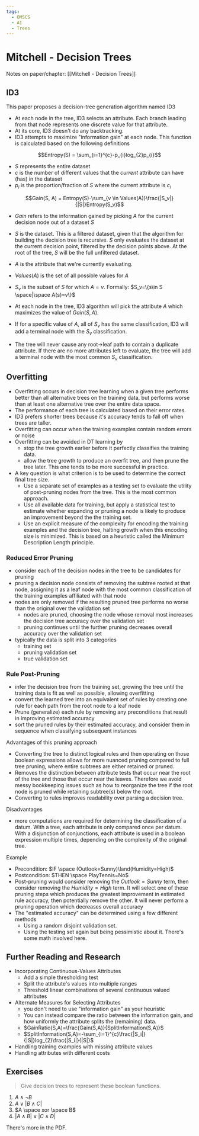 ```yaml
---
tags:
  - OMSCS
  - AI
  - Trees
---
```

# Mitchell - Decision Trees

Notes on paper/chapter: [[Mitchell - Decision Trees]]

## ID3

This paper proposes a decision-tree generation algorithm named ID3
- At each node in the tree, ID3 selects an attribute. Each branch leading from that node represents one discrete value for that attribute.
- At its core, ID3 doesn't do any backtracking.
- ID3 attempts to maximize "information gain" at each node. This function is calculated based on the following definitions

$$Entropy(S) = \sum_{i=1}^{c}-p_{i}log_{2}p_{i}$$
- $S$ represents the entire dataset
- $c$ is the number of different values that the _current_ attribute can have (has) in the dataset
- $p_i$ is the proportion/fraction of $S$ where the current attribute is $c_i$

$$Gain(S, A) = Entropy(S)-\sum_{v \in Values(A)}\frac{|S_v|}{|S|}Entropy(S_v)$$

- $Gain$ refers to the information gained by picking $A$ for the current decision node out of a dataset $S$
- $S$ is the dataset. This is a filtered dataset, given that the algorithm for building the decision tree is recursive. $S$ only evaluates the dataset at the current decision point, filtered by the decision points above. At the root of the tree, $S$ will be the full unfiltered dataset.
- $A$ is the attribute that we're currently evaluating.
- $Values(A)$ is the set of all possible values for $A$
- $S_v$ is the subset of $S$ for which $A=v$. Formally: $S_v=\{s\in S \space|\space A(s)=v\}$

- At each node in the tree, ID3 algorithm will pick the attribute $A$ which maximizes the value of $Gain(S, A)$.
- If for a specific value of $A$, all of $S_v$ has the same classification, ID3 will add a terminal node with the $S_v$ classification.
- The tree will never cause any root->leaf path to contain a duplicate attribute. If there are no more attributes left to evaluate, the tree will add a terminal node with the most common $S_v$ classification.

## Overfitting

- Overfitting occurs in decision tree learning when a given tree performs better than all alternative trees on the training data, but performs worse than at least one alternative tree over the entire data space.
- The performance of each tree is calculated based on their error rates.
- ID3 prefers shorter trees because it's accuracy tends to fall off when trees are taller.
- Overfitting can occur when the training examples contain random errors or noise
- Overfitting can be avoided in DT learning by
	- stop the tree growth earlier before it perfectly classifies the training data.
	- allow the tree growth to produce an overfit tree, and then prune the tree later. This one tends to be more successful in practice.
- A key question is what criterion is to be used to determine the correct final tree size.
	- Use a separate set of examples as a testing set to evaluate the utility of post-pruning nodes from the tree. This is the most common approach.
	- Use all available data for training, but apply a statistical test to estimate whether expanding or pruning a node is likely to produce an improvement beyond the the training set.
	- Use an explicit measure of the complexity for encoding the training examples and the decision tree, halting growth when this encoding size is minimized. This is based on a heuristic called the Minimum Description Length principle.

### Reduced Error Pruning
- consider each of the decision nodes in the tree to be candidates for pruning
- pruning a decision node consists of removing the subtree rooted at that node, assigning it as a leaf node with the most common classification of the training examples affiliated with that node
- nodes are only removed if the resulting pruned tree performs no worse than the original over the validation set
	- nodes are pruned, choosing the node whose removal most increases the decision tree accuracy over the validation set
	- pruning continues until the further pruning decreases overall accuracy over the validation set
- typically the data is split into 3 categories
	- training set
	- pruning validation set
	- true validation set

### Rule Post-Pruning
- infer the decision tree from the training set, growing the tree until the training data is fit as well as possible, allowing overfitting
- convert the learned tree into an equivalent set of rules by creating one rule for each path from the root node to a leaf node
- Prune (generalize) each rule by removing any preconditions that result in improving estimated accuracy
- sort the pruned rules by their estimated accuracy, and consider them in sequence when classifying subsequent instances

Advantages of this pruning approach
- Converting the tree to distinct logical rules and then operating on those boolean expressions allows for more nuanced pruning compared to full tree pruning, where entire subtrees are either retained or pruned.
- Removes the distinction between attribute tests that occur near the root of the tree and those that occur near the leaves. Therefore we avoid messy bookkeeping issues such as how to reorganize the tree if the root node is pruned while retaining subtree(s) below the root.
- Converting to rules improves readability over parsing a decision tree.

Disadvantages
- more computations are required for determining the classification of a datum. With a tree, each attribute is only compared once per datum. With a disjunction of conjunctions, each attribute is used in a boolean expression multiple times, depending on the complexity of the original tree.

Example
- Precondition: $IF \space (Outlook=Sunny)\land(Humidity=High)$
- Postcondition: $THEN \space PlayTennis=No$
- Post-pruning would consider removing the $Outlook=Sunny$ term, then consider removing the $Humidity=High$ term. It will select one of these pruning steps which produces the greatest improvement in estimated rule accuracy, then potentially remove the other. It will never perform a pruning operation which decreases overall accuracy
- The "estimated accuracy" can be determined using a few different methods
	- Using a random disjoint validation set.
	- Using the testing set again but being pessimistic about it. There's some math involved here.

## Further Reading and Research
-  Incorporating Continuous-Values Attributes
	- Add a simple thresholding test
	- Split the attribute's values into multiple ranges
	- Threshold linear combinations of several continuous valued attributes
- Alternate Measures for Selecting Attributes
	- you don't need to use "information gain" as your heuristic
	- You can instead compare the ratio between the information gain, and how uniformly the attribute splits the (remaining) data.
	- $GainRatio(S,A)=\frac{Gain(S,A)}{SplitInformation(S,A)}$
	- $SplitInformation(S,A)=-\sum_{i=1}^{c}\frac{|S_i|}{|S|}log_{2}\frac{|S_i|}{|S|}$
- Handling training examples with missing attribute values
- Handling attributes with different costs

## Exercises
> Give decision trees to represent these boolean functions.

1. $A \land \neg B$
2. $A \lor |B \land C|$
3. $A \space xor \space B$
4. $|A \land B| \lor |C \land D|$

There's more in the PDF.